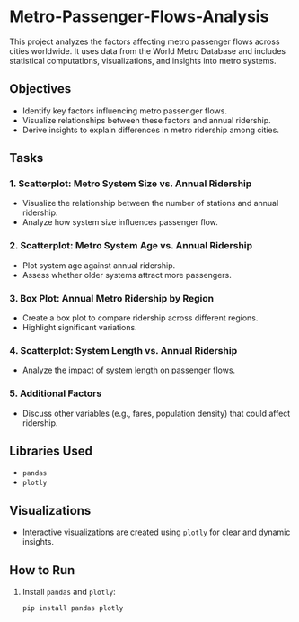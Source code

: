 # Metro-Passenger-Flows-Analysis
This project analyzes the factors affecting metro passenger flows across cities worldwide. It uses data from the World Metro Database and includes statistical computations, visualizations, and insights into metro systems.  
## Objectives  
- Identify key factors influencing metro passenger flows.  
- Visualize relationships between these factors and annual ridership.  
- Derive insights to explain differences in metro ridership among cities.
## Tasks  
### 1. Scatterplot: Metro System Size vs. Annual Ridership  
- Visualize the relationship between the number of stations and annual ridership.  
- Analyze how system size influences passenger flow.  

### 2. Scatterplot: Metro System Age vs. Annual Ridership  
- Plot system age against annual ridership.  
- Assess whether older systems attract more passengers.  

### 3. Box Plot: Annual Metro Ridership by Region  
- Create a box plot to compare ridership across different regions.  
- Highlight significant variations.  

### 4. Scatterplot: System Length vs. Annual Ridership  
- Analyze the impact of system length on passenger flows.  

### 5. Additional Factors  
- Discuss other variables (e.g., fares, population density) that could affect ridership.  

## Libraries Used  
- `pandas`  
- `plotly`  

## Visualizations  
- Interactive visualizations are created using `plotly` for clear and dynamic insights.  

## How to Run  
1. Install `pandas` and `plotly`:  
   ```bash  
   pip install pandas plotly
